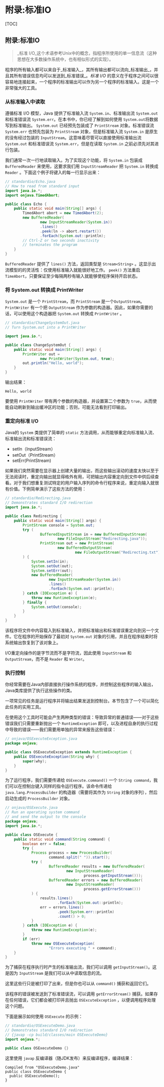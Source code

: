 # 附录:标准IO

\[TOC\]

## 附录:标准IO

> _标准 I/O_这个术语参考Unix中的概念，指程序所使用的单一信息流（这种思想在大多数操作系统中，也有相似形式的实现）。

程序的所有输入都可以来自于_标准输入_，其所有输出都可以流向_标准输出_，并且其所有错误信息均可以发送到_标准错误_。_标准 I/O_ 的意义在于程序之间可以很容易地连接起来，一个程序的标准输出可以作为另一个程序的标准输入。这是一个非常强大的工具。

### 从标准输入中读取

遵循标准 I/O 模型，Java 提供了标准输入流 `System.in`、标准输出流 `System.out` 和标准错误流 `System.err`。在本书中，你已经了解到如何使用 `System.out`将数据写到标准输出。 `System.out` 已经预先包装成了 `PrintStream` 对象。标准错误流 `System.err` 也预先包装为 `PrintStream` 对象，但是标准输入流 `System.in` 是原生的没有经过包装的 `InputStream`。这意味着尽管可以直接使用标准输出流 `System.out` 和标准错误流 `System.err`，但是在读取 `System.in` 之前必须先对其进行包装。

我们通常一次一行地读取输入。为了实现这个功能，将 `System.in` 包装成 `BufferedReader` 来使用，这要求我们用 `InputStreamReader` 把 `System.in` 转换成 `Reader` 。下面这个例子将键入的每一行显示出来：

```java
// standardio/Echo.java
// How to read from standard input
import java.io.*;
import onjava.TimedAbort;

public class Echo {
    public static void main(String[] args) {
        TimedAbort abort = new TimedAbort(2);
        new BufferedReader(
                new InputStreamReader(System.in))
                .lines()
                .peek(ln -> abort.restart())
                .forEach(System.out::println);
        // Ctrl-Z or two seconds inactivity
        // terminates the program
    }
}
```

`BufferedReader` 提供了 `lines()` 方法，返回类型是 `Stream<String>` 。这显示出流模型的的灵活性：仅使用标准输入就能很好地工作。 `peek()` 方法重启 `TimeAbort`，只要保证至少每隔两秒有输入就能够使程序保持开启状态。

### 将 System.out 转换成 PrintWriter

`System.out` 是一个 `PrintStream`，而 `PrintStream` 是一个`OutputStream`。 `PrintWriter` 有一个把 `OutputStream` 作为参数的构造器。因此，如果你需要的话，可以使用这个构造器把 `System.out` 转换成 `PrintWriter` 。

```java
// standardio/ChangeSystemOut.java
// Turn System.out into a PrintWriter

import java.io.*;

public class ChangeSystemOut {
    public static void main(String[] args) {
        PrintWriter out =
                new PrintWriter(System.out, true);
        out.println("Hello, world");
    }
}
```

输出结果：

```text
Hello, world
```

要使用 `PrintWriter` 带有两个参数的构造器，并设置第二个参数为 `true`，从而使能自动刷新到输出缓冲区的功能；否则，可能无法看到打印输出。

### 重定向标准 I/O

Java的 `System` 类提供了简单的 `static` 方法调用，从而能够重定向标准输入流、标准输出流和标准错误流：

* setIn（InputStream）
* setOut（PrintStream）
* setErr\(PrintStream\)

如果我们突然需要在显示器上创建大量的输出，而这些输出滚动的速度太快以至于无法阅读时，重定向输出就显得格外有用，可把输出内容重定向到文件中供后续查看。对于我们想重复测试特定的用户输入序列的命令行程序来说，重定向输入就很有价值。下例简单演示了这些方法的使用：

```java
// standardio/Redirecting.java
// Demonstrates standard I/O redirection
import java.io.*;

public class Redirecting {
    public static void main(String[] args) {
        PrintStream console = System.out;
        try (
                BufferedInputStream in = new BufferedInputStream(
                        new FileInputStream("Redirecting.java"));
                PrintStream out = new PrintStream(
                        new BufferedOutputStream(
                                new FileOutputStream("Redirecting.txt")))
        ) {
            System.setIn(in);
            System.setOut(out);
            System.setErr(out);
            new BufferedReader(
                    new InputStreamReader(System.in))
                    .lines()
                    .forEach(System.out::println);
        } catch (IOException e) {
            throw new RuntimeException(e);
        } finally {
            System.setOut(console);
        }
    }
}
```

该程序将文件中内容载入到标准输入，并把标准输出和标准错误重定向到另一个文件。它在程序的开始保存了最初对 `System.out` 对象的引用，并且在程序结束时将系统输出恢复到了该对象上。

I/O重定向操作的是字节流而不是字符流，因此使用 `InputStream` 和 `OutputStream`，而不是 `Reader` 和 `Writer`。

### 执行控制

你经常需要在Java内部直接执行操作系统的程序，并控制这些程序的输入输出，Java类库提供了执行这些操作的类。

一项常见的任务是运行程序并将输出结果发送到控制台。本节包含了一个可以简化此任务的实用工具。

在使用这个工具时可能会产生两种类型的错误：导致异常的普通错误——对于这些错误我们只需要重新抛出一个 `RuntimeException` 即可，以及进程自身的执行过程中导致的错误——我们需要用单独的异常来报告这些错误：

```java
// onjava/OSExecuteException.java
package onjava;

public class OSExecuteException extends RuntimeException {
    public OSExecuteException(String why) {
        super(why);
    }
}
```

为了运行程序，我们需要传递给 `OSExecute.command()` 一个 `String command`，我们可以在控制台键入同样的指令运行程序。该命令传递给 `java.lang.ProcessBuilder` 的构造器（需要将其作为 `String` 对象的序列），然后启动生成的 `ProcessBuilder` 对象。

```java
// onjava/OSExecute.java
// Run an operating system command
// and send the output to the console
package onjava;
import java.io.*;

public class OSExecute {
    public static void command(String command) {
        boolean err = false;
        try {
            Process process = new ProcessBuilder(
                    command.split(" ")).start();
            try (
                    BufferedReader results = new BufferedReader(
                            new InputStreamReader(
                                    process.getInputStream()));
                    BufferedReader errors = new BufferedReader(
                            new InputStreamReader(
                                    process.getErrorStream()))
            ) {
                results.lines()
                        .forEach(System.out::println);
                err = errors.lines()
                        .peek(System.err::println)
                        .count() > 0;
            }
        } catch (IOException e) {
            throw new RuntimeException(e);
        }
        if (err)
            throw new OSExecuteException(
                    "Errors executing " + command);
    }
}
```

为了捕获在程序执行时产生的标准输出流，我们可以调用 `getInputStream()`。这是因为 `InputStream` 是我们可以从中读取信息的流。

这里这些行只是被打印了出来，但是你也可以从 `command()` 捕获和返回它们。

该程序的错误被发送到了标准错误流，可以调用 `getErrorStream()` 捕获。如果存在任何错误，它们都会被打印并且抛出 `OSExcuteException` ，以便调用程序处理这个问题。

下面是展示如何使用 `OSExecute` 的示例：

```java
// standardio/OSExecuteDemo.java
// Demonstrates standard I/O redirection
// {javap -cp build/classes/main OSExecuteDemo}
import onjava.*;

public class OSExecuteDemo {}
```

这里使用 `javap` 反编译器（随JDK发布）来反编译程序，编译结果：

```text
Compiled from "OSExecuteDemo.java"
public class OSExecuteDemo {
  public OSExecuteDemo();
}
```

